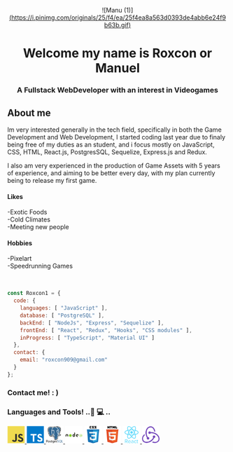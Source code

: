 <div align="center">
            
  ![Manu (1)][(https://i.pinimg.com/originals/25/f4/ea/25f4ea8a563d0393de4abb6e24f9b63b.gif)](https://images-ext-1.discordapp.net/external/19l5flstZmkgnlKKa8yWncEdem6mrf99MeXj0lhKc7w/https/i.pinimg.com/originals/2a/de/4f/2ade4ffd923c28ac14b27e2e99e628d0.png?width=1440&height=360)
     </div>   
   <div>
    <h1 align="center"> Welcome my name is Roxcon or Manuel
    <h3 align="center"> A Fullstack WebDeveloper with an interest in Videogames </h3>
        </div>

<h2>About me</h2>
<p>
  Im very interested generally in the tech field, specifically in both the Game Development and Web Development, I started coding last year due to finaly being free of my duties as an student, and i focus mostly on JavaScript, CSS, HTML, React.js, PostgresSQL, Sequelize, Express.js and Redux.

I also am very experienced in the production of Game Assets with 5 years of experience, and aiming to be better every day, with my plan currently being to release my first game.
  <br/>
  <h4>Likes</h4>
  <p>
    -Exotic Foods <br/>
    -Cold Climates <br/>
    -Meeting new people <br/>
  </p>
  <h4>Hobbies</h4>
  <p>
    -Pixelart <br/>
    -Speedrunning Games <br/>
  </p>
</p>
<br/>


```js
const Roxcon1 = {
  code: {
    languages: [ "JavaScript" ],
    database: [ "PostgreSQL" ],
    backEnd: [ "NodeJs", "Express", "Sequelize" ],
    frontEnd: [ "React", "Redux", "Hooks", "CSS modules" ],
    inProgress: [ "TypeScript", "Material UI" ]
  },
  contact: {
    email: "roxcon909@gmail.com"
  }
};
```
    

<p align="center">
    <h3 align="left">Contact me! : ) <a href="https://www.linkedin.com/in/manuel-albarracín-b16437268/" target="blank"></a> </h3>
</p>

 <h3 align="left">Languages and Tools! ..🔧 💻 .. </h3>
<p align="left"> <a href="https://developer.mozilla.org/en-US/docs/Web/JavaScript" target="_blank" rel="noreferrer"> <img src="https://raw.githubusercontent.com/devicons/devicon/master/icons/javascript/javascript-original.svg" alt="javascript" width="40" height="40"/> </a> <a href="https://www.typescriptlang.org/" target="_blank" rel="noreferrer"> <img src="https://raw.githubusercontent.com/devicons/devicon/master/icons/typescript/typescript-original.svg" alt="typescript" width="40" height="40"/> </a> <a href="https://www.postgresql.org" target="_blank" rel="noreferrer"> <img src="https://raw.githubusercontent.com/devicons/devicon/master/icons/postgresql/postgresql-original-wordmark.svg" alt="postgresql" width="40" height="40"/> </a> <a href="https://nodejs.org" target="_blank" rel="noreferrer"> <img src="https://raw.githubusercontent.com/devicons/devicon/master/icons/nodejs/nodejs-original-wordmark.svg" alt="nodejs" width="40" height="40"/> </a> <a href="https://www.w3schools.com/css/" target="_blank" rel="noreferrer"> <img src="https://raw.githubusercontent.com/devicons/devicon/master/icons/css3/css3-original-wordmark.svg" alt="css3" width="40" height="40"/> </a> <a href="https://www.w3.org/html/" target="_blank" rel="noreferrer"> <img src="https://raw.githubusercontent.com/devicons/devicon/master/icons/html5/html5-original-wordmark.svg" alt="html5" width="40" height="40"/> </a>  <a href="https://reactjs.org/" target="_blank" rel="noreferrer"> <img src="https://raw.githubusercontent.com/devicons/devicon/master/icons/react/react-original-wordmark.svg" alt="react" width="40" height="40"/> </a> <a href="https://redux.js.org" target="_blank" rel="noreferrer"> <img src="https://raw.githubusercontent.com/devicons/devicon/master/icons/redux/redux-original.svg" alt="redux" width="40" height="40"/> </a> </p>

